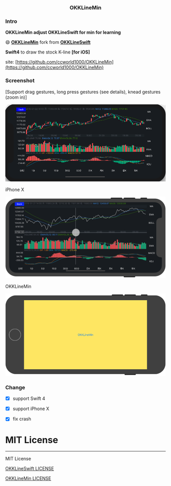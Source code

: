 <H3 align="center">OKKLineMin</H3>

### Intro

**OKKLineMin adjust OKKLineSwift for min for learning**

:smile: **[OKKLineMin](https://github.com/ccworld1000/OKKLineMin)** fork from **[OKKLineSwift](https://github.com/Herb-Sun/OKKLineSwift)** 

**Swift4** to draw the stock K-line  **[for iOS]**


site: [https://github.com/ccworld1000/OKKLineMin](https://github.com/ccworld1000/OKKLineMin)
### Screenshot

[Support drag gestures, long press gestures (see details), knead gestures (zoom in)]

![OKKLineMin](https://github.com/ccworld1000/OKKLineMin/blob/master/Screenshot/OKKLineMin.gif)

iPhone X

![X](https://github.com/ccworld1000/OKKLineMin/blob/master/Screenshot/X.png) 

OKKLineMin

![X](https://github.com/ccworld1000/OKKLineMin/blob/master/Screenshot/Min.png) 


### Change 
- [x] support Swift 4
- [x] support iPhone X
- [x] fix crash


# MIT License
***

MIT License

[OKKLineSwift LICENSE](LICENSE.MIT/LICENSE.OKKLineSwift.txt)

[OKKLineMin LICENSE](LICENSE.MIT/LICENSE.OKKLineMin.txt) 

